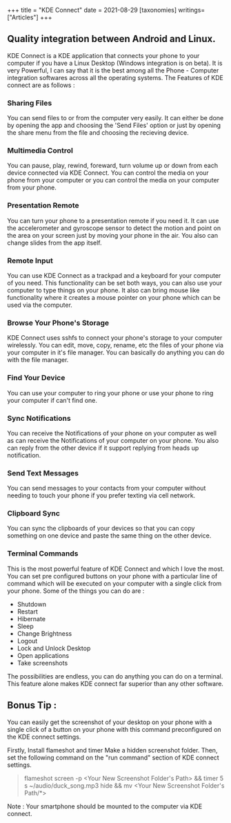 +++
title = "KDE Connect"
date = 2021-08-29
[taxonomies]
writings=["Articles"]
+++

## Quality integration between Android and Linux.

KDE Connect is a KDE application that connects your phone to your computer if you have a Linux Desktop (Windows integration is on beta). It is very Powerful, I can say that it is the best among all the Phone - Computer integration softwares across all the operating systems. The Features of KDE connect are as follows : 

### Sharing Files
You can send files to or from the computer very easily. It can either be done by opening the app and choosing the 'Send Files' option or just by opening the share menu from the file and choosing the recieving device.

### Multimedia Control
You can pause, play, rewind, foreward, turn volume up or down from each device connected via KDE Connect. You can control the media on your phone from your computer or you can control the media on your computer from your phone.

### Presentation Remote
You can turn your phone to a presentation remote if you need it. It can use the accelerometer and gyroscope sensor to detect the motion and point on the area on your screen just by moving your phone in the air. You also can change slides from the app itself.

### Remote Input
You can use KDE Connect as a trackpad and a keyboard for your computer of you need.  This functionality can be set both ways, you can also use your computer to type things on your phone. It also can bring mouse like functionality where it creates a mouse pointer on your phone which can be used via the computer.

### Browse Your Phone's Storage
KDE Connect uses sshfs to connect your phone's storage to your computer wirelessly. You can edit, move, copy, rename, etc the files of your phone via your computer in it's file manager. You can basically do anything you can do with the file manager.

### Find Your Device
You can use your computer to ring your phone or use your phone to ring your computer if can't find one.

### Sync Notifications
You can receive the Notifications of your phone on your computer as well as can receive the Notifications of your computer on your phone. You also can reply from the other device if it support replying from heads up notification.

### Send Text Messages
You can send messages to your contacts from your computer without needing to touch your phone if you prefer texting via cell network.

### Clipboard Sync
You can sync the clipboards of your devices so that you can copy something on one device and paste the same thing on the other device.

### Terminal Commands
This is the most powerful feature of KDE Connect and which I love the most. You can set pre configured buttons on your phone with a particular line of command which will be executed on your computer with a single click from your phone. Some of the things you can do are :

* Shutdown
* Restart
* Hibernate
* Sleep
* Change Brightness
* Logout
* Lock and Unlock Desktop
* Open applications
* Take screenshots

The possibilities are endless, you can do anything you can do on a terminal. This feature alone makes KDE connect far superior than any other software.

## Bonus Tip :
You can easily get the screenshot of your desktop on your phone with a single click of a button on your phone with this command preconfigured on the KDE connect settings.

Firstly,
Install flameshot and timer
Make a hidden screenshot folder.
Then, set the following command on the "run command" section of KDE connect settings.

> flameshot screen -p <Your New Screenshot Folder's Path> && timer 5 s ~/audio/duck_song.mp3 hide && mv <Your New Screenshot Folder's Path/*> <Path of your device  folder which is mounted via sshfs> 

Note : Your smartphone should be mounted to the computer via KDE connect.

